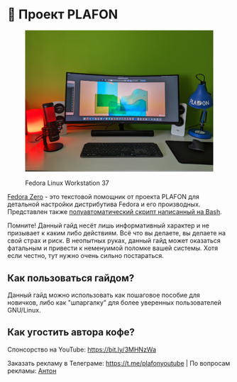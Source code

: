 # 🚀 Проект PLAFON

<figure><img src=".gitbook/assets/PXL_20221029_103214073.jpg" alt=""><figcaption><p>Fedora Linux Workstation 37</p></figcaption></figure>

[Fedora Zero](https://plafon.gitbook.io/fedora-zero/) - это текстовой помощник от проекта PLAFON для детальной настройки дистрибутива Fedora и его производных. Представлен также [полуавтоматический скрипт написанный на Bash](https://github.com/plafonlinux/fedorazero\_bash).

Помните! Данный гайд несёт лишь информативный характер и не призывает к каким либо действиям. Всё что вы делаете, вы делаете на свой страх и риск. В неопытных руках, данный гайд может оказаться фатальным и привести к неменуимой поломке вашей системы. Хотя если честно, тут нужно очень сильно постараться.

## Как пользоваться гайдом?

Данный гайд можно использовать как пошаговое пособие для новичков, либо как "шпаргалку" для более уверенных пользователей GNU/Linux.

## Как угостить автора кофе?

Спонсорство на YouTube: https://bit.ly/3MHNzWa

Заказать рекламу в Телеграме: https://t.me/plafonyoutube | По вопросам рекламы: [Aнтон](https://t.me/Toxblh)
